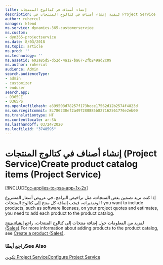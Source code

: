 ```yaml
---
title: إنشاء أصناف في كتالوج المنتجات
description: كيفية إنشاء أصناف في كتالوج المنتجات في Project Service
author: ruhercul
manager: kfend
ms.service: dynamics-365-customerservice
ms.custom:
- dyn365-projectservice
ms.date: 8/03/2018
ms.topic: article
ms.prod: ''
ms.technology: ''
ms.assetid: 692a85d5-d52d-4a12-ba67-2fb249ad2c09
ms.author: ruhercul
audience: Admin
search.audienceType:
- admin
- customizer
- enduser
search.app:
- D365CE
- D365PS
ms.openlocfilehash: a399503d78257f173bcce17562d12b2574f4823d
ms.sourcegitcommit: 8c786230ef2a497280885b827162561776e2eb00
ms.translationtype: HT
ms.contentlocale: ar-SA
ms.lasthandoff: 03/24/2020
ms.locfileid: "3748595"
---
```

# <a name="create-product-catalog-items-project-service"></a><span data-ttu-id="087fe-103">إنشاء أصناف في كتالوج المنتجات (Project Service)</span><span class="sxs-lookup"><span data-stu-id="087fe-103">Create product catalog items (Project Service)</span></span>

[!INCLUDE[cc-applies-to-psa-app-1x-2x](../includes/cc-applies-to-psa-app-1x-2x.md)]

<span data-ttu-id="087fe-104">إذا كنت تريد تضمين بعض المنتجات، مثل تراخيص البرامج، في عروض أسعار المشروع وتقديراته، فيجب إضافة كل منتج إلى كتالوج المنتجات.</span><span class="sxs-lookup"><span data-stu-id="087fe-104">If you want to include products, such as software licenses, on your project quotes and estimates, you need to add each product to the product catalog.</span></span>  
  
 <span data-ttu-id="087fe-105">لمزيد من المعلومات حول إضافة منتجات إلى كتالوج المنتجات، راجع [إنشاء منتج (Sales)](../sales-enterprise/create-product-sales.md).</span><span class="sxs-lookup"><span data-stu-id="087fe-105">For more information about adding products to the product catalog, see [Create a product (Sales)](../sales-enterprise/create-product-sales.md).</span></span>  
  
### <a name="see-also"></a><span data-ttu-id="087fe-106">راجع أيضًا</span><span class="sxs-lookup"><span data-stu-id="087fe-106">See Also</span></span>  
 [<span data-ttu-id="087fe-107">تكوين Project Service</span><span class="sxs-lookup"><span data-stu-id="087fe-107">Configure Project Service</span></span>](../project-service/configure.md)

